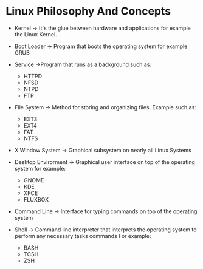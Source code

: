 # Linux Philosophy And Concepts 

- Kernel &#8594; It's the glue between hardware and applications for example the Linux Kernel.
  
- Boot Loader &#8594; Program that boots the operating system for example GRUB
  
- Service &#8594;Program that  runs as a background such as:
  - HTTPD
  - NFSD
  - NTPD
  - FTP
  
- File System &#8594; Method for storing and organizing files. Example such as:
  - EXT3
  - EXT4
  - FAT
  - NTFS
  
- X Window System &#8594; Graphical subsystem on nearly all Linux Systems

- Desktop Envirorment &#8594; Graphical user interface on top of the operating system for example:
  - GNOME
  - KDE
  - XFCE
  - FLUXBOX
  
- Command Line &#8594; Interface for typing commands on top of the operating system
  
- Shell &#8594;  Command line interpreter that interprets the operating system to perform any necessary tasks commands For example:
  - BASH
  - TCSH
  - ZSH